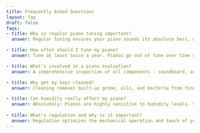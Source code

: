 ```yaml
---
title: Frequently Asked Questions
layout: faq
draft: false
faqs:
- title: Why is regular piano tuning important?
  answer: Regular tuning ensures your piano sounds its absolute best, with all notes perfectly in tune for an optimal listening and playing experience. It also prevents further going out of tune.

- title: How often should I tune my piano?
  answer: Tune at least twice a year. Pianos go out of tune over time due to fluctuations in humidity and temperature. Twice-yearly tuning keeps it sounding amazing all year.

- title: What's involved in a piano evaluation?
  answer: A comprehensive inspection of all components - soundboard, action, strings, cabinet, and more. Evaluates condition, playing performance, repairs needed, and remaining lifespan.

- title: Why get my keys cleaned?
  answer: Cleaning removes built-up grime, oils, and bacteria from fingers. This maximizes key responsiveness, preserves appearance, and ensures cleanliness.

- title: Can humidity really affect my piano?
  answer: Absolutely! Pianos are highly sensitive to humidity levels. Swings can cause wood components to swell or shrink, drastically impacting tuning stability.
  
- title: What's regulation and why is it important?
  answer: Regulation optimizes the mechanical operation and touch of your piano's action for an even response across all keys. It's key for control and expression.
---
```

